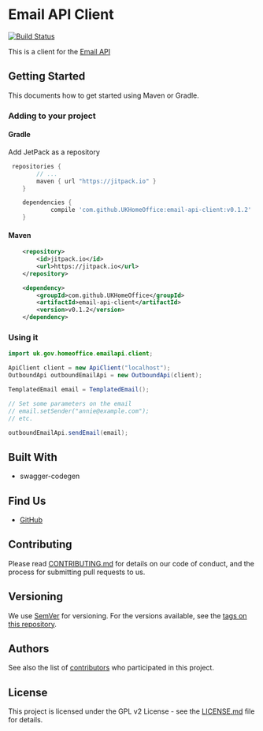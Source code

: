 # Email API Client

[![Build Status](https://travis-ci.org/UKHomeOffice/email-api-client-java.svg?branch=master)](https://travis-ci.org/UKHomeOffice/email-api-client-java)

This is a client for the [Email API](https://github.com/UKHomeOffice/email-api)

## Getting Started

This documents how to get started using Maven or Gradle.

### Adding to your project

#### Gradle

Add JetPack as a repository

```gradle
 repositories {
        // ...
        maven { url "https://jitpack.io" }
    }
```



```gradle
    dependencies {
            compile 'com.github.UKHomeOffice:email-api-client:v0.1.2'
    }
```

#### Maven

```xml
    <repository>
        <id>jitpack.io</id>
        <url>https://jitpack.io</url>
    </repository>
```

```xml
    <dependency>
        <groupId>com.github.UKHomeOffice</groupId>
        <artifactId>email-api-client</artifactId>
        <version>v0.1.2</version>
    </dependency>
```

### Using it

```java
import uk.gov.homeoffice.emailapi.client;
```

```java
ApiClient client = new ApiClient("localhost");
OutboundApi outboundEmailApi = new OutboundApi(client);

TemplatedEmail email = TemplatedEmail();

// Set some parameters on the email
// email.setSender("annie@example.com");
// etc.

outboundEmailApi.sendEmail(email);
```

## Built With

* swagger-codegen

## Find Us

* [GitHub](https://github.com/UKHomeOffice/email-api-client-java)

## Contributing

Please read [CONTRIBUTING.md](CONTRIBUTING.md) for details on our code of conduct, and the process for submitting pull requests to us.

## Versioning

We use [SemVer](http://semver.org/) for versioning. For the versions available, see the 
[tags on this repository](https://github.com/UKHomeOffice/email-api/tags). 

## Authors

See also the list of [contributors](https://github.com/UKHomeOffice/email-api/contributors) who 
participated in this project.

## License

This project is licensed under the GPL v2 License - see the [LICENSE.md](LICENSE.md) file for details.
